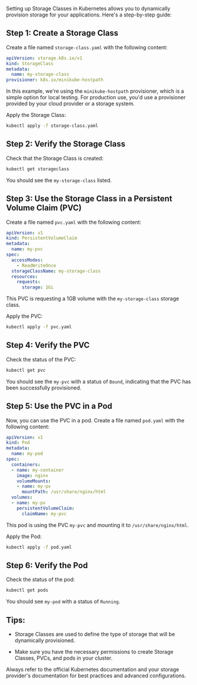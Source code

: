 Setting up Storage Classes in Kubernetes allows you to dynamically provision storage for your applications. Here's a step-by-step guide:

## Step 1: Create a Storage Class

Create a file named `storage-class.yaml` with the following content:

```yaml
apiVersion: storage.k8s.io/v1
kind: StorageClass
metadata:
  name: my-storage-class
provisioner: k8s.io/minikube-hostpath
```

In this example, we're using the `minikube-hostpath` provisioner, which is a simple option for local testing. For production use, you'd use a provisioner provided by your cloud provider or a storage system.

Apply the Storage Class:

```bash
kubectl apply -f storage-class.yaml
```

## Step 2: Verify the Storage Class

Check that the Storage Class is created:

```bash
kubectl get storageclass
```

You should see the `my-storage-class` listed.

## Step 3: Use the Storage Class in a Persistent Volume Claim (PVC)

Create a file named `pvc.yaml` with the following content:

```yaml
apiVersion: v1
kind: PersistentVolumeClaim
metadata:
  name: my-pvc
spec:
  accessModes:
    - ReadWriteOnce
  storageClassName: my-storage-class
  resources:
    requests:
      storage: 1Gi
```

This PVC is requesting a 1GB volume with the `my-storage-class` storage class.

Apply the PVC:

```bash
kubectl apply -f pvc.yaml
```

## Step 4: Verify the PVC

Check the status of the PVC:

```bash
kubectl get pvc
```

You should see the `my-pvc` with a status of `Bound`, indicating that the PVC has been successfully provisioned.

## Step 5: Use the PVC in a Pod

Now, you can use the PVC in a pod. Create a file named `pod.yaml` with the following content:

```yaml
apiVersion: v1
kind: Pod
metadata:
  name: my-pod
spec:
  containers:
  - name: my-container
    image: nginx
    volumeMounts:
    - name: my-pv
      mountPath: /usr/share/nginx/html
  volumes:
  - name: my-pv
    persistentVolumeClaim:
      claimName: my-pvc
```

This pod is using the PVC `my-pvc` and mounting it to `/usr/share/nginx/html`.

Apply the Pod:

```bash
kubectl apply -f pod.yaml
```

## Step 6: Verify the Pod

Check the status of the pod:

```bash
kubectl get pods
```

You should see `my-pod` with a status of `Running`.

## Tips:

- Storage Classes are used to define the type of storage that will be dynamically provisioned.

- Make sure you have the necessary permissions to create Storage Classes, PVCs, and pods in your cluster.

Always refer to the official Kubernetes documentation and your storage provider's documentation for best practices and advanced configurations.
